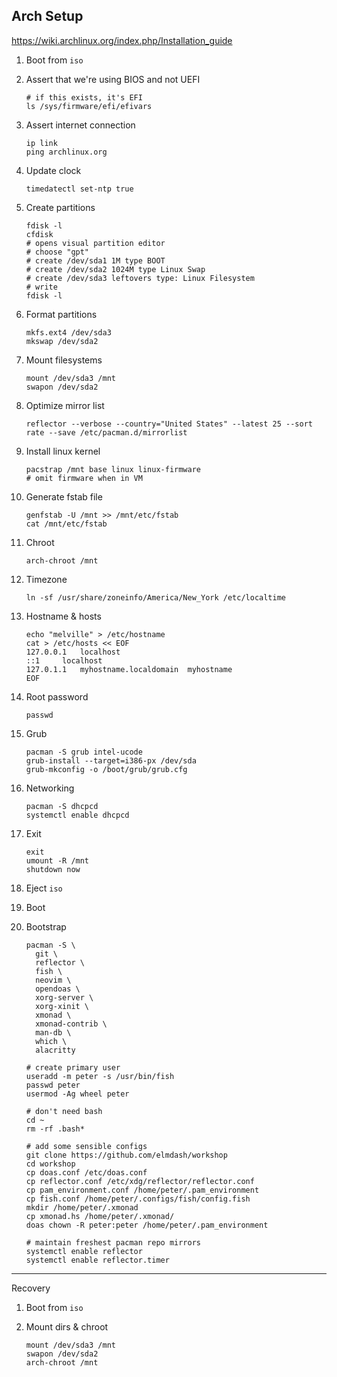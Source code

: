 ## Arch Setup

https://wiki.archlinux.org/index.php/Installation_guide

1. Boot from `iso`

2. Assert that we're using BIOS and not UEFI

   ```
   # if this exists, it's EFI
   ls /sys/firmware/efi/efivars
   ```

3. Assert internet connection

   ```
   ip link
   ping archlinux.org
   ```

4. Update clock

   ```
   timedatectl set-ntp true
   ```

5. Create partitions

   ```
   fdisk -l
   cfdisk
   # opens visual partition editor
   # choose "gpt"
   # create /dev/sda1 1M type BOOT
   # create /dev/sda2 1024M type Linux Swap
   # create /dev/sda3 leftovers type: Linux Filesystem
   # write
   fdisk -l
   ```

6. Format partitions

   ```
   mkfs.ext4 /dev/sda3
   mkswap /dev/sda2
   ```

7. Mount filesystems

   ```
   mount /dev/sda3 /mnt
   swapon /dev/sda2
   ```

8. Optimize mirror list

   ```
   reflector --verbose --country="United States" --latest 25 --sort rate --save /etc/pacman.d/mirrorlist
   ```

9. Install linux kernel

   ```
   pacstrap /mnt base linux linux-firmware
   # omit firmware when in VM
   ```

10. Generate fstab file 

    ```
    genfstab -U /mnt >> /mnt/etc/fstab
    cat /mnt/etc/fstab
    ```

11. Chroot

    ```
    arch-chroot /mnt
    ```

12. Timezone

    ```
    ln -sf /usr/share/zoneinfo/America/New_York /etc/localtime
    ```

13. Hostname & hosts

    ```
    echo "melville" > /etc/hostname
    cat > /etc/hosts << EOF
    127.0.0.1	localhost
    ::1		localhost
    127.0.1.1	myhostname.localdomain	myhostname
    EOF
    ```

14. Root password

    ```
    passwd
    ```

15. Grub

    ```
    pacman -S grub intel-ucode
    grub-install --target=i386-px /dev/sda
    grub-mkconfig -o /boot/grub/grub.cfg
    ```

16. Networking

    ```
    pacman -S dhcpcd
    systemctl enable dhcpcd
    ```

17. Exit

    ```
    exit
    umount -R /mnt
    shutdown now
    ```

18. Eject `iso`

19. Boot

20. Bootstrap

    ```
    pacman -S \
      git \
      reflector \
      fish \
      neovim \
      opendoas \
      xorg-server \
      xorg-xinit \
      xmonad \
      xmonad-contrib \ 
      man-db \
      which \
      alacritty
    
    # create primary user
    useradd -m peter -s /usr/bin/fish
    passwd peter
    usermod -Ag wheel peter
    
    # don't need bash
    cd ~
    rm -rf .bash*
    
    # add some sensible configs
    git clone https://github.com/elmdash/workshop
    cd workshop
    cp doas.conf /etc/doas.conf
    cp reflector.conf /etc/xdg/reflector/reflector.conf
    cp pam_environment.conf /home/peter/.pam_environment
    cp fish.conf /home/peter/.configs/fish/config.fish
    mkdir /home/peter/.xmonad
    cp xmonad.hs /home/peter/.xmonad/
    doas chown -R peter:peter /home/peter/.pam_environment
    
    # maintain freshest pacman repo mirrors
    systemctl enable reflector
    systemctl enable reflector.timer
    ```

    

---

Recovery

1. Boot from `iso`

2. Mount dirs & chroot

   ```
   mount /dev/sda3 /mnt
   swapon /dev/sda2
   arch-chroot /mnt
   ```

   